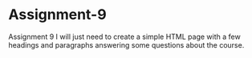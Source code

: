 # Assignment-9
Assignment 9 I will just need to create a simple HTML page with a few headings and paragraphs answering some questions about the course.
